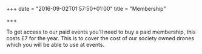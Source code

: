 +++
date = "2016-09-02T01:57:50+01:00"
title = "Membership"

+++

To get access to our paid events you'll need to buy a paid membership, this costs £7 for the year. This is to cover the cost of our society owned drones which you will be able to use at events.
